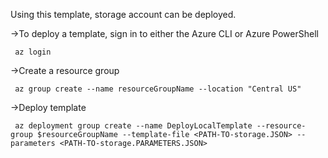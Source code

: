 Using this template, storage account can be deployed.

->To deploy a template, sign in to either the Azure CLI or Azure PowerShell

     az login
     
->Create a resource group

     az group create --name resourceGroupName --location "Central US"
     
->Deploy template

     az deployment group create --name DeployLocalTemplate --resource-group $resourceGroupName --template-file <PATH-TO-storage.JSON> --parameters <PATH-TO-storage.PARAMETERS.JSON> 
  
